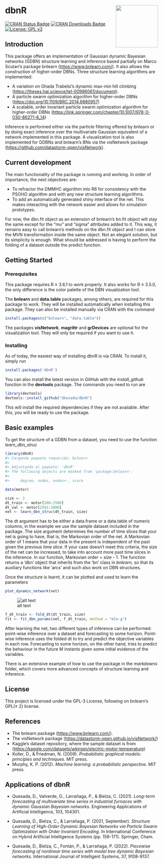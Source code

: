 
<!-- README.md is generated from README.Rmd. Please edit that file -->

# dbnR <img src='https://raw.githubusercontent.com/dkesada/dbnR/devel/media/dbnR_logo_hex.png' align="right" height="139"/>

[![CRAN Status
Badge](https://www.r-pkg.org/badges/version/dbnR)](https://CRAN.R-project.org/package=dbnR)
[![CRAN Downloads
Badge](https://cranlogs.r-pkg.org/badges/grand-total/dbnR)](https://CRAN.R-project.org/package=dbnR)
[![License: GPL
v3](https://img.shields.io/badge/License-GPLv3-blue.svg)](https://www.gnu.org/licenses/gpl-3.0)

## Introduction

This package offers an implementation of Gaussian dynamic Bayesian
networks (GDBN) structure learning and inference based partially on
Marco Scutari’s package bnlearn (<https://www.bnlearn.com/>). It also
allows the construction of higher-order DBNs. Three structure learning
algorithms are implemented:

- A variation on Ghada Trabelsi’s dynamic max-min hill climbing
  (<https://theses.hal.science/tel-00996061/document>).
- A particle swarm optimization algorithm for higher-order DBNs
  (<https://doi.org/10.1109/BRC.2014.6880957>)  
- A scalable, order invariant particle swarm optimization algorithm for
  higher-order DBNs
  (<https://link.springer.com/chapter/10.1007/978-3-030-86271-8_14>)

Inference is performed either via the particle filtering offered by
bnlearn or by doing exact inference over the multivariate Gaussian
equivalent of a network implemented in this package. A visualization
tool is also implemented for GDBNs and bnlearn’s BNs via the visNetwork
package (<https://github.com/datastorm-open/visNetwork>).

## Current development

The main functionality of the package is running and working. In order
of importance, the next objectives are:

- To refractor the DMMHC algorithm into R6 for consistency with the
  PSOHO algorithm and with any new structure learning algorithms.
- To add an automatically generated shiny interface of the net. This
  makes interacting with the network easier and allows for simulation
  prototypes.

For now, the dbn.fit object as an extension of bnlearn’s bn.fit object
will stay the same except for the “mu” and “sigma” attributes added to
it. This way, it remains easy to call bnlearn’s methods on the dbn.fit
object and I can store the MVN transformation inside the same object.
Not an elegant solution, but its simplicity is enough. What should be
addressed is having to perform the folding of a dataset outside the
predict function.

## Getting Started

### Prerequisites

This package requires R ≥ 3.6.1 to work properly. It also works for R ≥
3.5.0, the only difference is the color palette of the DBN visualization
tool.

The **bnlearn** and **data.table** packages, among others, are required
for this package to work. They will be installed automatically when
installing this package. They can also be installed manually via CRAN
with the command

``` r
install.packages(c("bnlearn", "data.table"))
```

The packages **visNetwork**, **magrittr** and **grDevices** are optional
for the visualization tool. They will only be required if you want to
use it.

### Installing

As of today, the easiest way of installing dbnR is via CRAN. To install
it, simply run

``` r
install.packages('dbnR')
```

You can also install the latest version in GitHub with the
*install_github* function in the **devtools** package. The commands you
need to run are

``` r
library(devtools)
devtools::install_github("dkesada/dbnR")
```

This will install the required dependencies if they are not available.
After this, you will be ready to use the package.

## Basic examples

To get the structure of a GDBN from a dataset, you need to use the
function *learn_dbn_struc*

``` r
library(dbnR)
#> Cargando paquete requerido: bnlearn
#> 
#> Adjuntando el paquete: 'dbnR'
#> The following objects are masked from 'package:bnlearn':
#> 
#>     degree, nodes, nodes<-, score
```

``` r
data(motor)

size <- 3
dt_train <- motor[200:2500]
dt_val <- motor[2501:3000]
net <- learn_dbn_struc(dt_train, size)
```

The dt argument has to be either a data.frame or a data.table of numeric
columns, in the example we use the sample dataset included in the
package. The size argument determines the number of time slices that
your net is going to have, that is, the Markovian order of the net. A
Markovian order of 1 means that your data in the present is independent
of the past given the previous time slice. If your case doesn’t meet
this criteria, the size of the net can be increased, to take into
account more past time slices in the inference. In our function,
Markovian order = size - 1. The function returns a ‘dbn’ object that
inherits from the ‘bn’ class in *bnlearn*, so that its auxiliary
functions like ‘arcs’ and such also work on DBN structures.

Once the structure is learnt, it can be plotted and used to learn the
parameters

``` r
plot_dynamic_network(net)
```

<figure>
<img
src="https://raw.githubusercontent.com/dkesada/dbnR/master/media/dbn_plot.png"
alt="alt text" />
<figcaption aria-hidden="true">alt text</figcaption>
</figure>

``` r
f_dt_train <- fold_dt(dt_train, size)
fit <- fit_dbn_params(net, f_dt_train, method = "mle-g")
```

After learning the net, two different types of inference can be
performed: point-wise inference over a dataset and forecasting to some
horizon. Point-wise inference uses the folded dt to try and predict the
objective variables in each row. Forecasting to some horizon, on the
other hand, tries to predict the behaviour in the future M instants
given some initial evidence of the variables.

There is an extensive example of how to use the package in the
*markdowns* folder, which covers more advanced concepts of structure
learning and inference.

## License

This project is licensed under the GPL-3 License, following on bnlearn’s
GPL(≥ 2) license.

## References

- The bnlearn package (<https://www.bnlearn.com/>).
- The visNetwork package
  (<https://datastorm-open.github.io/visNetwork/>)
- Kaggle’s dataset repository, where the sample dataset is from
  (<https://kaggle.com/datasets/wkirgsn/electric-motor-temperature>)
- Koller, D., & Friedman, N. (2009). *Probabilistic graphical models:
  principles and techniques*. MIT press.
- Murphy, K. P. (2012). *Machine learning: a probabilistic perspective*.
  MIT press.

## Applications of dbnR

- Quesada, D., Valverde, G., Larrañaga, P., & Bielza, C. (2021).
  *Long-term forecasting of multivariate time series in industrial
  furnaces with dynamic Gaussian Bayesian networks*. Engineering
  Applications of Artificial Intelligence, 103, 104301.

- Quesada, D., Bielza, C., & Larrañaga, P. (2021, September). *Structure
  Learning of High-Order Dynamic Bayesian Networks via Particle Swarm
  Optimization with Order Invariant Encoding*. In International
  Conference on Hybrid Artificial Intelligence Systems (pp. 158-171).
  Springer, Cham.

- Quesada, D., Bielza, C., Fontán, P., & Larrañaga, P. (2022).
  *Piecewise forecasting of nonlinear time series with model tree
  dynamic Bayesian networks*. International Journal of Intelligent
  Systems, 37, 9108-9137.
